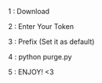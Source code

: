 1 : Download

2 : Enter Your Token

3 : Prefix (Set it as default)

4 : python purge.py

5 : ENJOY! <3
